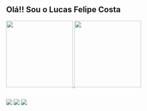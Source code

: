 ## Olá!! Sou o Lucas Felipe Costa

 <div>
  <a href="https://github.com/LFC94">
  <img height="180em" src="https://github-readme-stats.vercel.app/api?username=LFC94&show_icons=true&theme=tokyonight&include_all_commits=true&count_private=true"/>
  <img height="180em" src="https://github-readme-stats.vercel.app/api/top-langs/?username=LFC94&layout=compact&langs_count=8&theme=tokyonight"/>
</div>
  
   ##
 
<div> 
  <a href="https://www.linkedin.com/in/lucasfelipecosta" target="_blank"><img src="https://img.shields.io/badge/-LinkedIn-%230077B5?style=for-the-badge&logo=linkedin&logoColor=white" target="_blank"></a>
 <a href = "mailto:contato@lfcapp.com.br"><img src="https://img.shields.io/badge/-Email-%23333?style=for-the-badge&logo=mail.ru&logoColor=white" target="_blank"></a>
 <a href="https://bitbucket.org/LFC94" target="_blank"><img src="https://img.shields.io/badge/-Bitbucket-%230077B5?style=for-the-badge&logo=bitbucket&logoColor=white" target="_blank"></a> 

</div>
